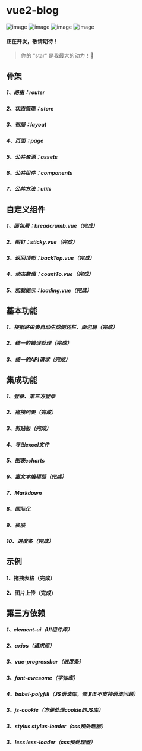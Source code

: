 # vue2-blog

![image](https://img.shields.io/badge/vue-2.5.9-blue.svg)
![image](https://img.shields.io/badge/vue--router-3.0.1-blue.svg)
![image](https://img.shields.io/badge/vuex-3.0.1-blue.svg)
![image](https://img.shields.io/badge/element--ui-2.0.5-blue.svg)

#### 正在开发，敬请期待！
> 你的 "star" 是我最大的动力！🌹

## 骨架
##### 1、路由：router
##### 2、状态管理：store
##### 3、布局：layout
##### 4、页面：page
##### 5、公共资源：assets
##### 6、公共组件：components
##### 7、公共方法：utils

## 自定义组件
##### 1、面包屑：breadcrumb.vue（完成）
##### 2、图钉：sticky.vue（完成）
##### 3、返回顶部：backTop.vue（完成）
##### 4、动态数值：countTo.vue（完成）
##### 5、加载提示：loading.vue（完成）

## 基本功能
##### 1、根据路由表自动生成侧边栏、面包屑（完成）
##### 2、统一的错误处理（完成）
##### 3、统一的API请求（完成）

## 集成功能
##### 1、登录、第三方登录
##### 2、拖拽列表（完成）
##### 3、剪贴板（完成）
##### 4、导出excel文件
##### 5、图表echarts
##### 6、富文本编辑器（完成）
##### 7、Markdown
##### 8、国际化
##### 9、换肤
##### 10、进度条（完成）

## 示例
#### 1、拖拽表格（完成）
#### 2、图片上传（完成）

## 第三方依赖
##### 1、element-ui（UI组件库）
##### 2、axios（请求库）
##### 3、vue-progressbar（进度条）
##### 3、font-awesome（字体库）
##### 4、babel-polyfill（JS语法库，修复IE不支持语法问题）
##### 3、js-cookie（方便处理cookie的JS库）
##### 3、stylus stylus-loader（css预处理器）
##### 3、less less-loader（css预处理器）
